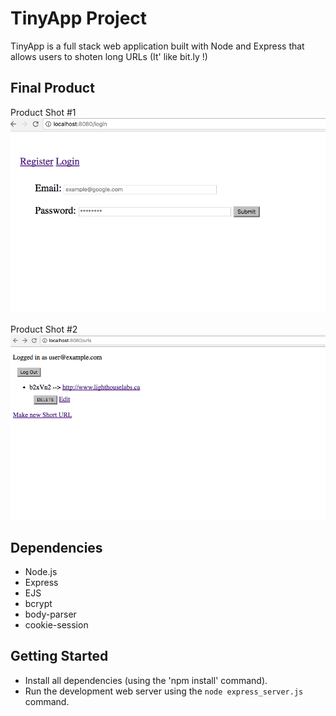 # TinyApp Project

TinyApp is a full stack web application built with Node and Express that allows users to shoten long URLs (It' like bit.ly !)

## Final Product
Product Shot #1
!["Screenshot of Login page"](https://github.com/lojenny/TinyApp/blob/master/docs/login-page.png?raw=true)

Product Shot #2
!["Screenshot of URLS page"](https://github.com/lojenny/TinyApp/blob/master/docs/urls-page.png?raw=true)

## Dependencies

- Node.js
- Express
- EJS
- bcrypt
- body-parser
- cookie-session

## Getting Started

- Install all dependencies (using the 'npm install' command).
- Run the development web server using the `node express_server.js` command.